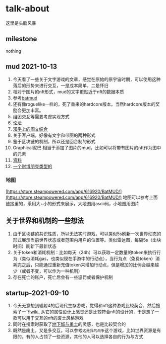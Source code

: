 # talk-about
这里是头脑风暴

## milestone
nothing

## mud 2021-10-13
1. 今天看了一些关于文字游戏的文章，感觉在原始的原宇宙时期，可以使用这种落后的形势来进行交互，一是成本简单，二是怀旧
2. 相对于图片的nft形式，mud的文字更贴近于nft的数据本质
3. 参考[batmud](https://www.bat.org/play/creation)
4. 还有像roguelike一样的，死了重来的hardcore版本。当然hardcore版本的奖励会更加丰富。
5. 组团交互等需要考虑实现方式
6. [论坛](https://trow.cc/board/index.php?showforum=122)
7. [知乎上的图文结合](https://trow.cc/board/index.php?showforum=122)
8. 关于客户端，好像有文字和带图的两种形式
9. 鉴于区块链的机制，所以还是回合制的形式
10. Graphical泥巴 相当于添加了图片的mud，比如可以将带有图片的nft作为图中的元素
11. [资料](https://zhuanlan.zhihu.com/p/22094547)
12. [一个财博朋克类型的](https://en.wikipedia.org/wiki/Habitat_(video_game))

### 地图
[https://store.steampowered.com/app/616920/BatMUD/](https://store.steampowered.com/app/616920/BatMUD/)
地图可以参考上面链接里的，采用大+小的形式来展示，大地图用ascii码，小地图用图片

## 关于世界和机制的一些想法
1. 由于区块链的共识性质，所以无法实时游戏，可以类似5s刷新一次世界动态的形式展示当前世界状态或者范围内用户的位置等。类似雷达图，每隔5s（出块时间）刷新下最新状态
2. 关于token和消耗机制：比如每天（24h）可以获取一定数量的token来执行行为（类似消耗gas，也类似现在手游中的行动点），当行为点（免费token）消耗完之后，只能通过重新充值token来增加行动点，但是增加的比例会越来越少（或者不变，可以作为一种机制）
3. 存在死亡的账户，死亡后会有一些惩罚或者保护机制

## startup-2021-09-10
1. 今天无意想到辐射4的后现代生存游戏，觉得和nft这种游戏比较契合，然后搜索了一下[wiki](https://zh.wikipedia.org/wiki/%E7%95%B0%E5%A1%B5%E9%A4%98%E7%94%9F%E7%B3%BB%E5%88%97), 从它的属性设计上感觉还是比较符合nft的设计的，于是想了一款可以用于交互的nft的废土风格游戏
2. 同时在搜索时获取了[地下城与勇士](https://zh.wikipedia.org/wiki/%E9%BE%99%E4%B8%8E%E5%9C%B0%E4%B8%8B%E5%9F%8E#%E5%8A%9B%E9%87%8F%EF%BC%88Strength%EF%BC%8CSTR%EF%BC%89)的灵感，也是比较契合的
3. 既然是废土，又是多交互，可以参考`这是我的战争`这个游戏，比如世界资源是有限的，有的人占领了一些资源，其他的人可以选择各自的行为与方式
